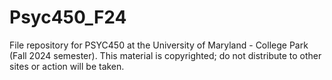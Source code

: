# Psyc450_F24
File repository for PSYC450 at the University of Maryland - College Park (Fall 2024 semester). This material is copyrighted; do not distribute to other sites or action will be taken.

